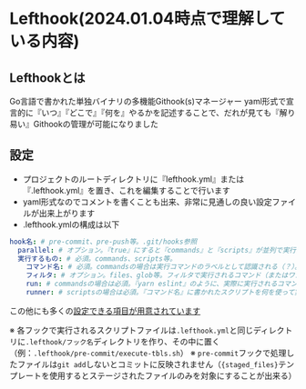 # Lefthook(2024.01.04時点で理解している内容)

## Lefthookとは

Go言語で書かれた単独バイナリの多機能Githook(s)マネージャー
yaml形式で宣言的に『いつ』『どこで』『何を』やるかを記述することで、だれが見ても『解り易い』Githookの管理が可能になりました

## 設定

- プロジェクトのルートディレクトリに『lefthook.yml』または『.lefthook.yml』を置き、これを編集することで行います
- yaml形式なのでコメントを書くことも出来、非常に見通しの良い設定ファイルが出来上がります
- .lefthook.ymlの構成は以下

```yaml
hook名: # pre-commit、pre-push等。.git/hooks参照
  parallel: # オプション。『true』にすると『commands』と『scripts』が並列で実行される。
  実行するもの: # 必須。commands、scripts等。
    コマンド名: # 必須。commandsの場合は実行コマンドのラベルとして認識される（？）。scriptsの場合はここに実行ファイル名を記述する。
    フィルタ: # オプション。files、glob等。フィルタで実行されるコマンド（またはワンライナー）の結果が空の時は実行されない。
    run: # commandsの場合は必須。『yarn eslint』のように、実際に実行されるコマンドを記述する。
    runner: # scriptsの場合は必須。『コマンド名』に書かれたスクリプトを何を使って実行するかを記述する。
```

この他にも多くの[設定できる項目が用意されています](https://github.com/evilmartians/lefthook/blob/master/docs/configuration.md)

※ 各フックで実行されるスクリプトファイルは`.lefthook.yml`と同じディレクトリに`.lefthook/フック名`ディレクトリを作り、その中に置く（例：`.lefthook/pre-commit/execute-tbls.sh`）
※ `pre-commit`フックで処理したファイルは`git add`しないとコミットに反映されません（`{staged_files}`テンプレートを使用するとステージされたファイルのみを対象にすることが出来る）
